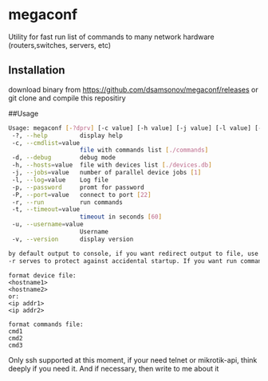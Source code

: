 # megaconf
Utility for fast run list of commands to many network hardware (routers,switches, servers, etc)

## Installation
download binary from https://github.com/dsamsonov/megaconf/releases or git clone and compile this repositiry

##Usage
```bash
Usage: megaconf [-?dprv] [-c value] [-h value] [-j value] [-l value] [-P value] [-t value] [-u value] [parameters ...]
 -?, --help         display help
 -c, --cmdlist=value
                    file with commands list [./commands]
 -d, --debug        debug mode
 -h, --hosts=value  file with devices list [./devices.db]
 -j, --jobs=value   number of parallel device jobs [1]
 -l, --log=value    Log file
 -p, --password     promt for password
 -P, --port=value   connect to port [22]
 -r, --run          run commands
 -t, --timeout=value
                    timeout in seconds [60]
 -u, --username=value
                    Username
 -v, --version      display version

by default output to console, if you want redirect output to file, use -l flag
-r serves to protect against accidental startup. If you want run commands on your hardware, you need to specify this flag
```
```
format device file:
<hostname1>
<hostname2>
or:
<ip addr1>
<ip addr2>

format commands file:
cmd1
cmd2
cmd3
```

Only ssh supported at this moment, if your need telnet or mikrotik-api, think deeply if you need it. And if necessary, then write to me about it
